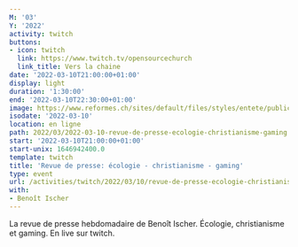 ```yaml
---
M: '03'
Y: '2022'
activity: twitch
buttons:
- icon: twitch
  link: https://www.twitch.tv/opensourcechurch
  link_title: Vers la chaine
date: '2022-03-10T21:00:00+01:00'
display: light
duration: '1:30:00'
end: '2022-03-10T22:30:00+01:00'
image: https://www.reformes.ch/sites/default/files/styles/entete/public/data/images/comm/257/Beno%C3%AEt%20Ischer.jpg
isodate: '2022-03-10'
location: en ligne
path: 2022/03/2022-03-10-revue-de-presse-ecologie-christianisme-gaming.md
start: '2022-03-10T21:00:00+01:00'
start-unix: 1646942400.0
template: twitch
title: 'Revue de presse: écologie - christianisme - gaming'
type: event
url: /activities/twitch/2022/03/10/revue-de-presse-ecologie-christianisme-gaming
with:
- Benoît Ischer
---
```

La revue de presse hebdomadaire de Benoît Ischer. Écologie, christianisme et gaming. En live sur twitch.